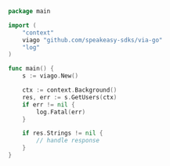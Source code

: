 <!-- Start SDK Example Usage -->


```go
package main

import (
	"context"
	viago "github.com/speakeasy-sdks/via-go"
	"log"
)

func main() {
	s := viago.New()

	ctx := context.Background()
	res, err := s.GetUsers(ctx)
	if err != nil {
		log.Fatal(err)
	}

	if res.Strings != nil {
		// handle response
	}
}

```
<!-- End SDK Example Usage -->